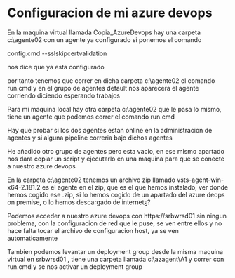 # Configuracion de mi azure devops

En la maquina virtual llamada Copia_AzureDevops hay una carpeta c:\agente02 con un agente ya configurado si ponemos el comando

config.cmd --sslskipcertvalidation 

nos dice que ya esta configurado

por tanto tenemos que correr en dicha carpeta c:\agente02 el comando run.cmd y en el grupo de agentes default nos aparecera el agente corriendo diciendo esperando trabajos

Para mi maquina local hay otra carpeta c:\agente02 que le pasa lo mismo, tiene un agente que podemos correr el comando run.cmd

Hay que probar si los dos agentes estan online en la administracion de agentes y si alguna pipeline correria bajo dichos agentes

He añadido otro grupo de agentes pero esta vacio, en ese mismo apartado nos dara copiar un script y ejecutarlo en una maquina para que se conecte a nuestro azure devops

En la carpeta  c:\agente02 tenemos un archivo zip llamado vsts-agent-win-x64-2.181.2 es el agente en el zip, que es el que hemos instalado, ver donde hemos cogido ese .zip, si lo hemos cogido de un apartado del azure deops on premise, o lo hemos descargado de internet¿?


Podemos acceder a nuestro azure devops con https://srbwrsd01 sin ningun problema, con la configuracion de red que le puse, se ven entre ellos y no hace falta tocar el archivo de configuracion host, ya se ven automaticamente

Tambien podemos levantar un deployment group desde la misma maquina virtual en srbwrsd01 , tiene una carpeta llamada c:\azagent\A1 y correr con run.cmd y se nos activar un deployment group

